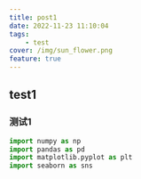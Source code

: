 ```yaml
---
title: post1
date: 2022-11-23 11:10:04
tags:
    - test
cover: /img/sun_flower.png
feature: true
---
```


## test1
### 测试1

```python
import numpy as np
import pandas as pd
import matplotlib.pyplot as plt
import seaborn as sns
```